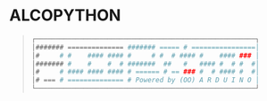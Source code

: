 # ALCOPYTHON

>```bash
>┌───────────────────────────────────────────────────────┐
>│####### ============== ####### ===== # ================│
>│#     # #    #### #### #     # #  # #### #    #### ### │
>│####### #    #    #  # #######  ##   #   #### #  # #  #│
>│#     # #### #### #### # ====== # == ### #  # #### #  #│
>│# === # ============== # Powered by (OO) A R D U I N O │
>└───────────────────────────────────────────────────────┘
>```

